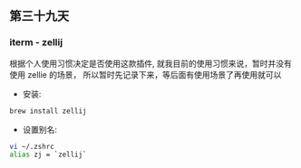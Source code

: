 ## 第三十九天

### iterm - zellij

根据个人使用习惯决定是否使用这款插件, 就我目前的使用习惯来说，暂时并没有使用 zellie 的场景， 所以暂时先记录下来，等后面有使用场景了再使用就可以

- 安装:

```bash
brew install zellij
```

- 设置别名:

```bash
vi ~/.zshrc
alias zj = `zellij`
```

